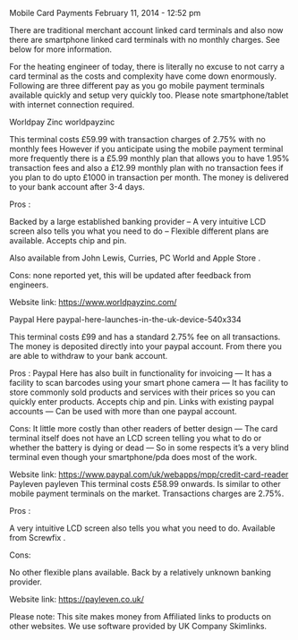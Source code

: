 Mobile Card Payments
February 11, 2014 - 12:52 pm
 
There are traditional merchant account linked card terminals and also now there are smartphone linked card terminals with no monthly charges. See below for more information.

For the heating engineer of today, there is literally no excuse to not carry a card terminal as the costs and complexity have come down enormously.  Following are three different pay as you go mobile payment terminals available quickly and setup very quickly too. Please note smartphone/tablet with internet connection required.

 

Worldpay Zinc
worldpayzinc

 

This terminal costs £59.99 with transaction charges of 2.75% with no monthly fees However if you anticipate using the mobile payment terminal more frequently there is a £5.99 monthly plan that allows you to have 1.95% transaction fees and also a £12.99 monthly plan with no transaction fees if you plan to do upto £1000 in transaction per month. The money is delivered to your bank account after 3-4 days.

Pros :

Backed by a large established banking provider – A very intuitive LCD screen also tells you what you need to do – Flexible different plans are available. Accepts chip and pin.

Also available from John Lewis, Curries, PC World and Apple Store .

Cons: none reported yet, this will be updated after feedback from engineers.

 

Website link: https://www.worldpayzinc.com/

 

Paypal Here
paypal-here-launches-in-the-uk-device-540x334

 

 

This terminal costs £99 and has a standard 2.75% fee on all transactions. The money is deposited directly into your paypal account. From there you are able to withdraw to your bank account.

Pros : Paypal Here has also built in functionality for invoicing — It has a facility to scan barcodes using your smart phone camera — It has facility to store commonly sold products and services with their prices so you can quickly enter products. Accepts chip and pin. Links with existing paypal accounts — Can be used with more than one paypal account.

Cons: It little more costly than other readers of better design — The card terminal itself does not have an LCD screen telling you what to do or whether the battery is dying or dead — So in some respects it’s a very blind terminal even though your smartphone/pda does most of the work.

Website link: https://www.paypal.com/uk/webapps/mpp/credit-card-reader
 Payleven
payleven
This terminal costs £58.99 onwards.  Is similar to other mobile payment terminals on the market. Transactions charges are 2.75%.

Pros :

A very intuitive LCD screen also tells you what you need to do.  Available from Screwfix .

Cons:

No other flexible plans available.  Back by a relatively unknown banking provider.

 

Website link:  https://payleven.co.uk/

 

 

Please note: This site makes money from Affiliated links to products on other websites. We use software provided by UK Company Skimlinks.